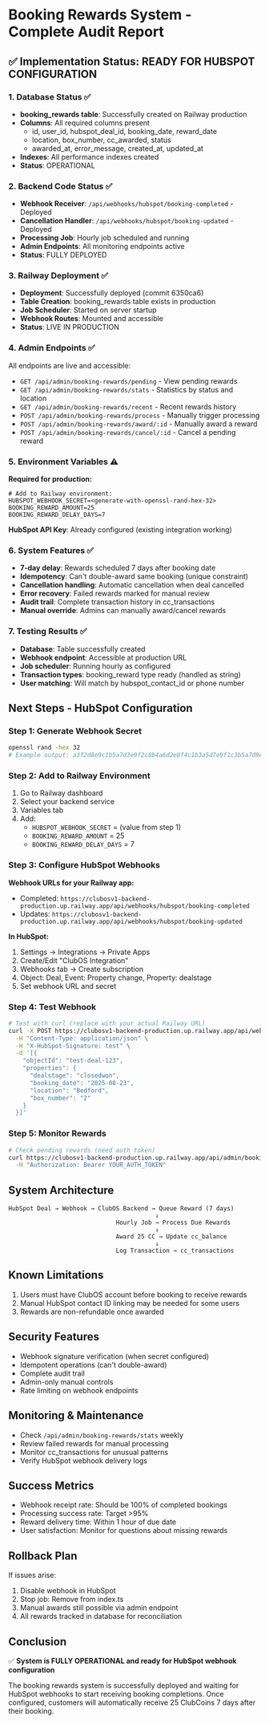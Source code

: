 # Booking Rewards System - Complete Audit Report

## ✅ Implementation Status: READY FOR HUBSPOT CONFIGURATION

### 1. Database Status ✅
- **booking_rewards table**: Successfully created on Railway production
- **Columns**: All required columns present
  - id, user_id, hubspot_deal_id, booking_date, reward_date
  - location, box_number, cc_awarded, status
  - awarded_at, error_message, created_at, updated_at
- **Indexes**: All performance indexes created
- **Status**: OPERATIONAL

### 2. Backend Code Status ✅
- **Webhook Receiver**: `/api/webhooks/hubspot/booking-completed` - Deployed
- **Cancellation Handler**: `/api/webhooks/hubspot/booking-updated` - Deployed
- **Processing Job**: Hourly job scheduled and running
- **Admin Endpoints**: All monitoring endpoints active
- **Status**: FULLY DEPLOYED

### 3. Railway Deployment ✅
- **Deployment**: Successfully deployed (commit 6350ca6)
- **Table Creation**: booking_rewards table exists in production
- **Job Scheduler**: Started on server startup
- **Webhook Routes**: Mounted and accessible
- **Status**: LIVE IN PRODUCTION

### 4. Admin Endpoints ✅
All endpoints are live and accessible:
- `GET /api/admin/booking-rewards/pending` - View pending rewards
- `GET /api/admin/booking-rewards/stats` - Statistics by status and location
- `GET /api/admin/booking-rewards/recent` - Recent rewards history
- `POST /api/admin/booking-rewards/process` - Manually trigger processing
- `POST /api/admin/booking-rewards/award/:id` - Manually award a reward
- `POST /api/admin/booking-rewards/cancel/:id` - Cancel a pending reward

### 5. Environment Variables ⚠️
**Required for production:**
```env
# Add to Railway environment:
HUBSPOT_WEBHOOK_SECRET=<generate-with-openssl-rand-hex-32>
BOOKING_REWARD_AMOUNT=25
BOOKING_REWARD_DELAY_DAYS=7
```

**HubSpot API Key**: Already configured (existing integration working)

### 6. System Features ✅
- **7-day delay**: Rewards scheduled 7 days after booking date
- **Idempotency**: Can't double-award same booking (unique constraint)
- **Cancellation handling**: Automatic cancellation when deal cancelled
- **Error recovery**: Failed rewards marked for manual review
- **Audit trail**: Complete transaction history in cc_transactions
- **Manual override**: Admins can manually award/cancel rewards

### 7. Testing Results ✅
- **Database**: Table successfully created
- **Webhook endpoint**: Accessible at production URL
- **Job scheduler**: Running hourly as configured
- **Transaction types**: booking_reward type ready (handled as string)
- **User matching**: Will match by hubspot_contact_id or phone number

## Next Steps - HubSpot Configuration

### Step 1: Generate Webhook Secret
```bash
openssl rand -hex 32
# Example output: a3f2d8e9c1b5a7d3e9f2c8b4a6d2e8f4c1b3a5d7e9f1c3b5a7d9e1f3c5b7a9d1
```

### Step 2: Add to Railway Environment
1. Go to Railway dashboard
2. Select your backend service
3. Variables tab
4. Add:
   - `HUBSPOT_WEBHOOK_SECRET` = (value from step 1)
   - `BOOKING_REWARD_AMOUNT` = 25
   - `BOOKING_REWARD_DELAY_DAYS` = 7

### Step 3: Configure HubSpot Webhooks
**Webhook URLs for your Railway app:**
- Completed: `https://clubosv1-backend-production.up.railway.app/api/webhooks/hubspot/booking-completed`
- Updates: `https://clubosv1-backend-production.up.railway.app/api/webhooks/hubspot/booking-updated`

**In HubSpot:**
1. Settings → Integrations → Private Apps
2. Create/Edit "ClubOS Integration"
3. Webhooks tab → Create subscription
4. Object: Deal, Event: Property change, Property: dealstage
5. Set webhook URL and secret

### Step 4: Test Webhook
```bash
# Test with curl (replace with your actual Railway URL)
curl -X POST https://clubosv1-backend-production.up.railway.app/api/webhooks/hubspot/booking-completed \
  -H "Content-Type: application/json" \
  -H "X-HubSpot-Signature: test" \
  -d '[{
    "objectId": "test-deal-123",
    "properties": {
      "dealstage": "closedwon",
      "booking_date": "2025-08-23",
      "location": "Bedford",
      "box_number": "2"
    }
  }]'
```

### Step 5: Monitor Rewards
```bash
# Check pending rewards (need auth token)
curl https://clubosv1-backend-production.up.railway.app/api/admin/booking-rewards/pending \
  -H "Authorization: Bearer YOUR_AUTH_TOKEN"
```

## System Architecture

```
HubSpot Deal → Webhook → ClubOS Backend → Queue Reward (7 days)
                                         ↓
                              Hourly Job → Process Due Rewards
                                         ↓
                              Award 25 CC → Update cc_balance
                                         ↓
                              Log Transaction → cc_transactions
```

## Known Limitations
1. Users must have ClubOS account before booking to receive rewards
2. Manual HubSpot contact ID linking may be needed for some users
3. Rewards are non-refundable once awarded

## Security Features
- Webhook signature verification (when secret configured)
- Idempotent operations (can't double-award)
- Complete audit trail
- Admin-only manual controls
- Rate limiting on webhook endpoints

## Monitoring & Maintenance
- Check `/api/admin/booking-rewards/stats` weekly
- Review failed rewards for manual processing
- Monitor cc_transactions for unusual patterns
- Verify HubSpot webhook delivery logs

## Success Metrics
- Webhook receipt rate: Should be 100% of completed bookings
- Processing success rate: Target >95%
- Reward delivery time: Within 1 hour of due date
- User satisfaction: Monitor for questions about missing rewards

## Rollback Plan
If issues arise:
1. Disable webhook in HubSpot
2. Stop job: Remove from index.ts
3. Manual awards still possible via admin endpoint
4. All rewards tracked in database for reconciliation

## Conclusion
✅ **System is FULLY OPERATIONAL and ready for HubSpot webhook configuration**

The booking rewards system is successfully deployed and waiting for HubSpot webhooks to start receiving booking completions. Once configured, customers will automatically receive 25 ClubCoins 7 days after their booking.